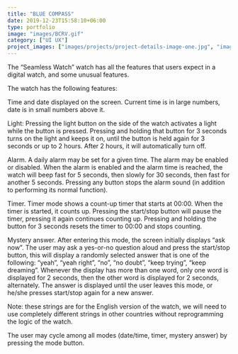 ```yaml
---
title: "BLUE COMPASS"
date: 2019-12-23T15:58:10+06:00
type: portfolio
image: "images/BCRV.gif"
category: ["UI UX"]
project_images: ["images/projects/project-details-image-one.jpg", "images/projects/project-details-image-two.jpg"]
---
```


The “Seamless Watch” watch has all the features that users expect in a digital watch, and some unusual features.


The watch has the following features:

Time and date displayed on the screen. Current time is in large numbers, date is in small numbers above it.

Light: Pressing the light button on the side of the watch activates a light while the button is pressed. Pressing and holding that button for 3 seconds turns on the light and keeps it on, until the button is held again for 3 seconds or up to 2 hours. After 2 hours, it will automatically turn off.

Alarm. A daily alarm may be set for a given time. The alarm may be enabled or disabled. When the alarm is enabled and the alarm time is reached, the watch will beep fast for 5 seconds, then slowly for 30 seconds, then fast for another 5 seconds. Pressing any button stops the alarm sound (in addition to performing its normal function).

Timer. Timer mode shows a count-up timer that starts at 00:00. When the timer is started, it counts up. Pressing the start/stop button will pause the timer, pressing it again continues counting up. Pressing and holding the button for 3 seconds resets the timer to 00:00 and stops counting.

Mystery answer. After entering this mode, the screen initially displays “ask now”. The user may ask a yes-or-no question aloud and press the start/stop button, this will display a randomly selected answer that is one of the following: “yeah”, “yeah right”, “no”, “no doubt”, “keep trying”, “keep dreaming”. Whenever the display has more than one word, only one word is displayed for 2 seconds, then the other word is displayed for 2 seconds, alternately. The answer is displayed until the user leaves this mode, or he/she presses start/stop again for a new answer. 


Note: these strings are for the English version of the watch, we will need to use completely different strings in other countries without reprogramming the logic of the watch.

The user may cycle among all modes (date/time, timer, mystery answer) by pressing the mode button.
